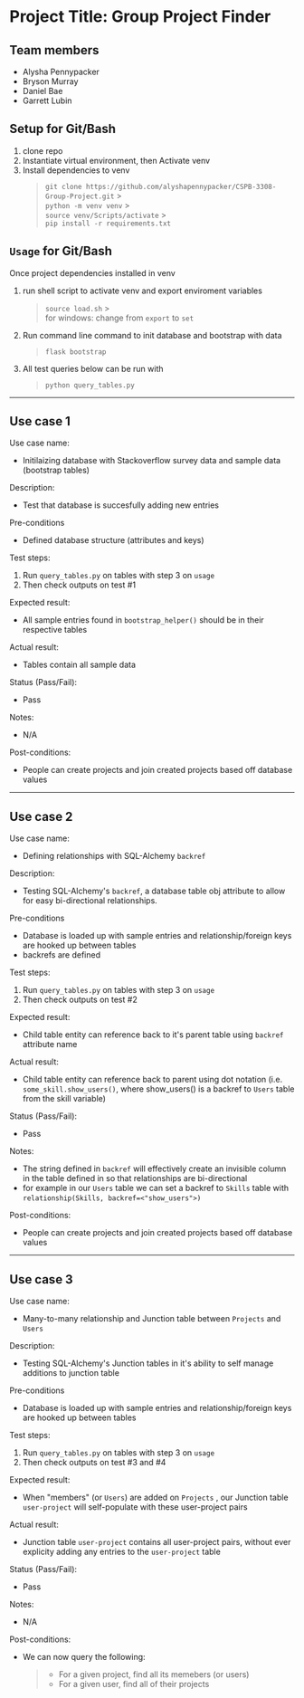 # Project Title: Group Project Finder

## Team members

- Alysha Pennypacker
- Bryson Murray
- Daniel Bae
- Garrett Lubin

## Setup for Git/Bash

1. clone repo
2. Instantiate virtual environment, then Activate venv
3. Install dependencies to venv
   > `git clone https://github.com/alyshapennypacker/CSPB-3308-Group-Project.git` > <br> `python -m venv venv` > <br> `source venv/Scripts/activate` > <br> `pip install -r requirements.txt`

## `Usage` for Git/Bash

Once project dependencies installed in venv

1. run shell script to activate venv and export enviroment variables
   > `source load.sh` > <br> for windows: change from `export` to `set`
2. Run command line command to init database and bootstrap with data
   > `flask bootstrap`
3. All test queries below can be run with
   > `python query_tables.py`

---

## Use case 1

Use case name:

- Initilaizing database with Stackoverflow survey data and sample data (bootstrap tables)

Description:

- Test that database is succesfully adding new entries

Pre-conditions

- Defined database structure (attributes and keys)

Test steps:

1. Run `query_tables.py` on tables with step 3 on `usage`
2. Then check outputs on test #1

Expected result:

- All sample entries found in `bootstrap_helper()` should be in their respective tables

Actual result:

- Tables contain all sample data

Status (Pass/Fail):

- Pass

Notes:

- N/A

Post-conditions:

- People can create projects and join created projects based off database values

---

## Use case 2

Use case name:

- Defining relationships with SQL-Alchemy `backref`

Description:

- Testing SQL-Alchemy's `backref`, a database table obj attribute to allow for easy bi-directional relationships.

Pre-conditions

- Database is loaded up with sample entries and relationship/foreign keys are hooked up between tables
- backrefs are defined

Test steps:

1. Run `query_tables.py` on tables with step 3 on `usage`
2. Then check outputs on test #2

Expected result:

- Child table entity can reference back to it's parent table using `backref` attribute name

Actual result:

- Child table entity can reference back to parent using dot notation (i.e. `some_skill.show_users()`, where show_users() is a backref to `Users` table from the skill variable)

Status (Pass/Fail):

- Pass

Notes:

- The string defined in `backref` will effectively create an invisible column in the table defined in so that relationships are bi-directional
- for example in our `Users` table we can set a backref to `Skills` table with `relationship(Skills, backref=<"show_users">)`

Post-conditions:

- People can create projects and join created projects based off database values

---

## Use case 3

Use case name:

- Many-to-many relationship and Junction table between `Projects` and `Users`

Description:

- Testing SQL-Alchemy's Junction tables in it's ability to self manage additions to junction table

Pre-conditions

- Database is loaded up with sample entries and relationship/foreign keys are hooked up between tables

Test steps:

1. Run `query_tables.py` on tables with step 3 on `usage`
2. Then check outputs on test #3 and #4

Expected result:

- When "members" (or `Users`) are added on `Projects` , our Junction table `user-project` will self-populate with these user-project pairs

Actual result:

- Junction table `user-project` contains all user-project pairs, without ever explicity adding any entries to the `user-project` table

Status (Pass/Fail):

- Pass

Notes:

- N/A

Post-conditions:

- We can now query the following:
  > - For a given project, find all its memebers (or users)
  > - For a given user, find all of their projects
